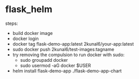 # flask_helm

steps:
- build docker image
- docker login
- docker tag flask-demo-app:latest 2kunal6/your-app:latest
- sudo docker push 2kunal6/test-images:tagname
- try removing the compulsion to run docker with sudo:
  - sudo groupadd docker
  - sudo usermod -aG docker $USER
- helm install flask-demo-app ./flask-demo-app-chart
